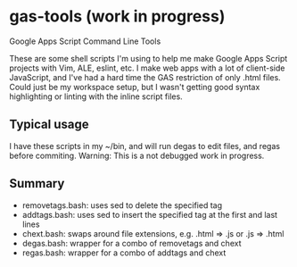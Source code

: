 # gas-tools (work in progress)
Google Apps Script Command Line Tools

These are some shell scripts I'm using to help me make Google Apps Script projects with Vim, ALE, eslint, etc.
I make web apps with a lot of client-side JavaScript, and I've had a hard time the GAS restriction of only .html files.
Could just be my workspace setup, but I wasn't getting good syntax highlighting or linting with the inline script files.

## Typical usage
I have these scripts in my ~/bin, and will run degas to edit files, and regas before commiting.
Warning: This is a not debugged work in progress.

## Summary
- removetags.bash: uses sed to delete the specified tag
- addtags.bash: uses sed to insert the specified tag at the first and last lines
- chext.bash: swaps around file extensions, e.g. .html => .js or .js => .html
- degas.bash: wrapper for a combo of removetags and chext
- regas.bash: wrapper for a combo of addtags and chext
